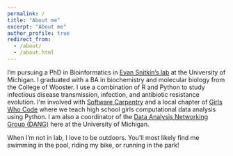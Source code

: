 ```yaml
---
permalink: /
title: "About me"
excerpt: "About me"
author_profile: true
redirect_from:
  - /about/
  - /about.html
---
```


I’m pursuing a PhD in Bioinformatics in [Evan Snitkin’s lab](https://thesnitkinlab.com/) at the University of Michigan. I graduated with a BA in biochemistry and molecular biology from the College of Wooster. I use a combination of R and Python to study infectious disease transmission, infection, and antibiotic resistance evolution. I'm involved with [Software Carpentry](https://carpentries.org/) and a local chapter of [Girls Who Code](http://umich.edu/~girlswc/) where we teach high school girls computational data analysis using Python. I am also a coordinator of the [Data Analysis Networking Group (DANG)](https://um-dang.github.io/) here at the University of Michigan.

When I’m not in lab, I love to be outdoors. You’ll most likely find me swimming in the pool, riding my bike, or running in the park!
